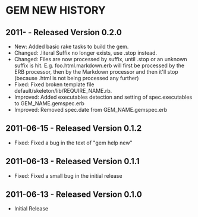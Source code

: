 GEM NEW HISTORY
===============



2011- - Released Version 0.2.0
------------------------------

* New:      Added basic rake tasks to build the gem.
* Changed:  .literal Suffix no longer exists, use .stop instead.
* Changed:  Files are now processed by suffix, until .stop or an unknown suffix is hit.
  E.g. foo.html.markdown.erb will first be processed by the ERB processor, then by the
  Markdown  processor and then it'll stop (because .html is not being processed any
  further)
* Fixed:    Fixed broken template file default/skeleton/lib/REQUIRE_NAME.rb.
* Improved: Added executables detection and setting of spec.executables to
  GEM\_NAME.gemspec.erb
* Improved: Removed spec.date from GEM\_NAME.gemspec.erb



2011-06-15 - Released Version 0.1.2
-----------------------------------

* Fixed:    Fixed a bug in the text of "gem help new"



2011-06-13 - Released Version 0.1.1
-----------------------------------

* Fixed:    Fixed a small bug in the initial release



2011-06-13 - Released Version 0.1.0
-----------------------------------

* Initial Release